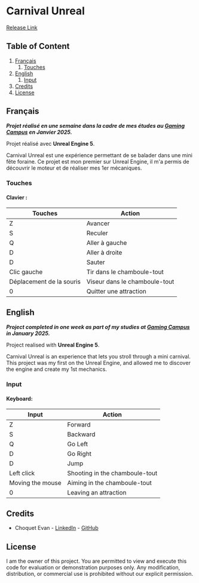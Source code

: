 # Carnival Unreal

[Release Link](https://github.com/Snip2Fou/CarnivalUnreal/releases/tag/Release)


## Table of Content

1. [Français](#Francais)
   1. [Touches](#InputFr)
2. [English](#Anglais)
   1. [Input](#InputEn)
3. [Credits](#Credits)
4. [License](#License)




## Français <a name="Francais"></a>

***Projet réalisé en une semaine dans la cadre de mes études au [Gaming Campus](https://gamingcampus.fr) en Janvier 2025.***  

Projet réalisé avec **Unreal Engine 5**.  

Carnival Unreal est une expérience permettant de se balader dans une mini fête foraine. Ce projet est mon premier sur Unreal Engine, il m'a permis de découvrir le moteur et de réaliser mes 1er mécaniques.


### Touches <a name="InputFr"></a>
#### Clavier :
| Touches | Action |
|---|---|
| Z | Avancer |
| S | Reculer |
| Q | Aller à gauche |
| D | Aller à droite |
| D | Sauter |
| Clic gauche | Tir dans le chamboule-tout |
| Déplacement de la souris | Viseur dans le chamboule-tout |
| 0 | Quitter une attraction |



## English <a name="Anglais"></a>

***Project completed in one week as part of my studies at [Gaming Campus](https://gamingcampus.fr) in January 2025.***  

Project realised with **Unreal Engine 5**.  

Carnival Unreal is an experience that lets you stroll through a mini carnival. This project was my first on the Unreal Engine, and allowed me to discover the engine and create my 1st mechanics.


### Input <a name="InputEn"></a>
#### Keyboard:
| Input | Action |
|---|---|
| Z | Forward |
| S | Backward |
| Q | Go Left |
| D | Go Right |
| D | Jump |
| Left click | Shooting in the chamboule-tout |
| Moving the mouse | Aiming in the chamboule-tout |
| 0 | Leaving an attraction |



## Credits <a name="Credits"></a>

* Choquet Evan - [LinkedIn](https://www.linkedin.com/in/evan-choquet-a9031b265/) - [GitHub](https://github.com/Snip2Fou)

## License <a name="License"></a>
I am the owner of this project. You are permitted to view and execute this code for evaluation or demonstration purposes only. Any modification, distribution, or commercial use is prohibited without our explicit permission.
